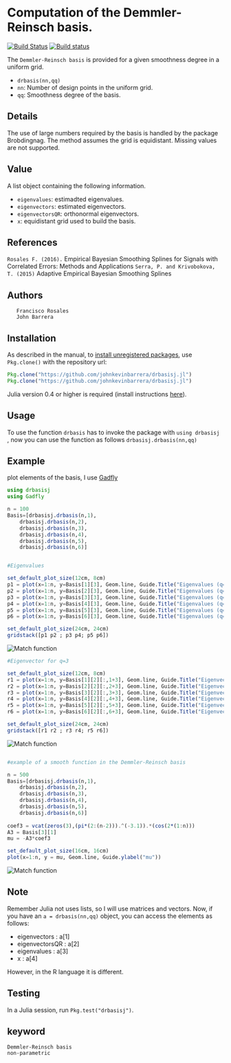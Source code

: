 # Computation of the Demmler-Reinsch basis.

[![Build Status](https://travis-ci.org/ChrisRackauckas/ExamplePackage.jl.svg?branch=master)](https://travis-ci.org/ChrisRackauckas/ExamplePackage.jl)
[![Build status](https://ci.appveyor.com/api/projects/status/9iuvdt0j0mw6au0k?svg=true)](https://ci.appveyor.com/project/ChrisRackauckas/examplepackage-jl)



The `Demmler-Reinsch basis` is provided for a given smoothness degree in a uniform grid. 
- `drbasis(nn,qq)`
- `nn`: Number of design points in the uniform grid. 
- `qq`: Smoothness degree of the basis.

## Details

The use of large numbers required by the basis is handled by the package Brobdingnag. The method assumes the grid is equidistant. Missing values are not supported.

## Value

A list object containing the following information.

- `eigenvalues`: estimadted eigenvalues.
- `eigenvectors`: estimated eigenvectors.
- `eigenvectorsQR`: orthonormal eigenvectors.
- `x`: equidistant grid used to build the basis.

## References

`Rosales F. (2016).` Empirical Bayesian Smoothing Splines for Signals with Correlated Errors: Methods and Applications
`Serra, P. and Krivobokova, T. (2015)` Adaptive Empirical Bayesian Smoothing Splines

## Authors
       Francisco Rosales
       John Barrera

## Installation

As described in the manual, to [install unregistered packages][unregistered], use `Pkg.clone()` with the repository url:

```julia
Pkg.clone("https://github.com/johnkevinbarrera/drbasisj.jl")
Pkg.clone("https://github.com/johnkevinbarrera/drbasisj.jl")
```

Julia version 0.4 or higher is required (install instructions [here][version]).


## Usage

To use the function `drbasis` has to invoke the package with `using drbasisj `, now you can use the function as follows `drbasisj.drbasis(nn,qq) `

## Example

plot elements of the basis, I use [Gadfly][gadfly]

```julia
using drbasisj
using Gadfly

n = 100
Basis=[drbasisj.drbasis(n,1),
	drbasisj.drbasis(n,2),
	drbasisj.drbasis(n,3),
	drbasisj.drbasis(n,4),
	drbasisj.drbasis(n,5),
	drbasisj.drbasis(n,6)]


#Eigenvalues

set_default_plot_size(12cm, 8cm)
p1 = plot(x=1:n, y=Basis[1][3], Geom.line, Guide.Title("Eigenvalues (q=1)")) 
p2 = plot(x=1:n, y=Basis[2][3], Geom.line, Guide.Title("Eigenvalues (q=2)"))
p3 = plot(x=1:n, y=Basis[3][3], Geom.line, Guide.Title("Eigenvalues (q=3)")) 
p4 = plot(x=1:n, y=Basis[4][3], Geom.line, Guide.Title("Eigenvalues (q=4)"))
p5 = plot(x=1:n, y=Basis[5][3], Geom.line, Guide.Title("Eigenvalues (q=5)")) 
p6 = plot(x=1:n, y=Basis[6][3], Geom.line, Guide.Title("Eigenvalues (q=6)"))

set_default_plot_size(24cm, 24cm)
gridstack([p1 p2 ; p3 p4; p5 p6])
```
![Match function](https://user-images.githubusercontent.com/7105645/28857296-fbb25f34-770d-11e7-9d40-124c42dc24c1.png)

```julia
#Eigenvector for q=3

set_default_plot_size(12cm, 8cm)
r1 = plot(x=1:n, y=Basis[1][2][:,1+3], Geom.line, Guide.Title("Eigenvector n.4")) 
r2 = plot(x=1:n, y=Basis[2][2][:,2+3], Geom.line, Guide.Title("Eigenvector n.5")) 
r3 = plot(x=1:n, y=Basis[3][2][:,3+3], Geom.line, Guide.Title("Eigenvector n.6")) 
r4 = plot(x=1:n, y=Basis[4][2][:,4+3], Geom.line, Guide.Title("Eigenvector n.7")) 
r5 = plot(x=1:n, y=Basis[5][2][:,5+3], Geom.line, Guide.Title("Eigenvector n.8")) 
r6 = plot(x=1:n, y=Basis[6][2][:,6+3], Geom.line, Guide.Title("Eigenvector n.9")) 

set_default_plot_size(24cm, 24cm)
gridstack([r1 r2 ; r3 r4; r5 r6])
```
![Match function](https://user-images.githubusercontent.com/7105645/28857313-2b1f7748-770e-11e7-86a3-4bc7fd48453f.png)

```julia

#example of a smooth function in the Demmler-Reinsch basis

n = 500
Basis=[drbasisj.drbasis(n,1),
	drbasisj.drbasis(n,2),
	drbasisj.drbasis(n,3),
	drbasisj.drbasis(n,4),
	drbasisj.drbasis(n,5),
	drbasisj.drbasis(n,6)]
	
coef3 = vcat(zeros(3),(pi*(2:(n-2))).^(-3.1)).*(cos(2*(1:n)))
A3 = Basis[3][1]
mu = -A3*coef3

set_default_plot_size(16cm, 16cm)
plot(x=1:n, y = mu, Geom.line, Guide.ylabel("mu"))
```
![Match function](https://user-images.githubusercontent.com/7105645/28857316-2bd8c9d2-770e-11e7-8272-6ea0546a8161.png)

## Note
Remember Julia not uses lists, so I will use matrices and vectors.
Now, if you have an `a = drbasis(nn,qq)` object, you can access the elements as follows:

- eigenvectors : a[1]
- eigenvectorsQR : a[2]
- eigenvalues : a[3]
- x : a[4]

However, in the R language it is different.

## Testing

In a Julia session, run `Pkg.test("drbasisj")`.

## keyword
	Demmler-Reinsch basis
	non-parametric

[unregistered]:http://docs.julialang.org/en/release-0.5/manual/packages/#installing-unregistered-packages
[version]:http://julialang.org/downloads/platform.html
[gadfly]:http://gadflyjl.org/stable/
